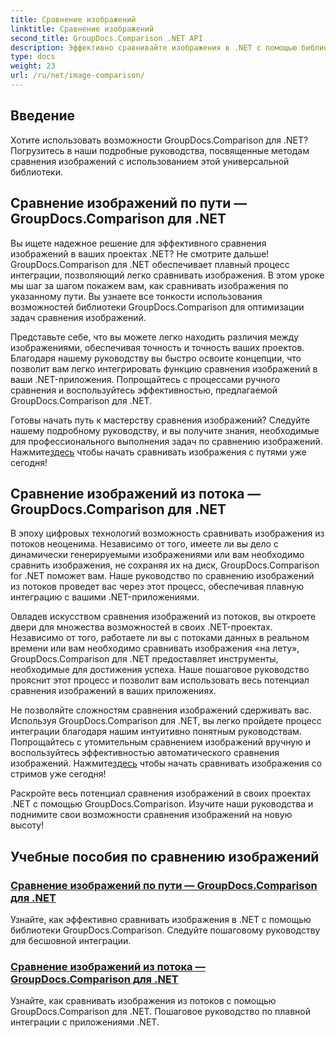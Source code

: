 ```yaml
---
title: Сравнение изображений
linktitle: Сравнение изображений
second_title: GroupDocs.Comparison .NET API
description: Эффективно сравнивайте изображения в .NET с помощью библиотеки GroupDocs.Comparison. Пошаговые руководства для плавной интеграции из пути или потока.
type: docs
weight: 23
url: /ru/net/image-comparison/
---
```


## Введение

Хотите использовать возможности GroupDocs.Comparison для .NET? Погрузитесь в наши подробные руководства, посвященные методам сравнения изображений с использованием этой универсальной библиотеки.

## Сравнение изображений по пути — GroupDocs.Comparison для .NET

Вы ищете надежное решение для эффективного сравнения изображений в ваших проектах .NET? Не смотрите дальше! GroupDocs.Comparison для .NET обеспечивает плавный процесс интеграции, позволяющий легко сравнивать изображения. В этом уроке мы шаг за шагом покажем вам, как сравнивать изображения по указанному пути. Вы узнаете все тонкости использования возможностей библиотеки GroupDocs.Comparison для оптимизации задач сравнения изображений.

Представьте себе, что вы можете легко находить различия между изображениями, обеспечивая точность и точность ваших проектов. Благодаря нашему руководству вы быстро освоите концепции, что позволит вам легко интегрировать функцию сравнения изображений в ваши .NET-приложения. Попрощайтесь с процессами ручного сравнения и воспользуйтесь эффективностью, предлагаемой GroupDocs.Comparison для .NET.

 Готовы начать путь к мастерству сравнения изображений? Следуйте нашему подробному руководству, и вы получите знания, необходимые для профессионального выполнения задач по сравнению изображений. Нажмите[здесь](./compare-images-from-path/) чтобы начать сравнивать изображения с путями уже сегодня!

## Сравнение изображений из потока — GroupDocs.Comparison для .NET

В эпоху цифровых технологий возможность сравнивать изображения из потоков неоценима. Независимо от того, имеете ли вы дело с динамически генерируемыми изображениями или вам необходимо сравнить изображения, не сохраняя их на диск, GroupDocs.Comparison for .NET поможет вам. Наше руководство по сравнению изображений из потоков проведет вас через этот процесс, обеспечивая плавную интеграцию с вашими .NET-приложениями.

Овладев искусством сравнения изображений из потоков, вы откроете двери для множества возможностей в своих .NET-проектах. Независимо от того, работаете ли вы с потоками данных в реальном времени или вам необходимо сравнивать изображения «на лету», GroupDocs.Comparison для .NET предоставляет инструменты, необходимые для достижения успеха. Наше пошаговое руководство прояснит этот процесс и позволит вам использовать весь потенциал сравнения изображений в ваших приложениях.

Не позволяйте сложностям сравнения изображений сдерживать вас. Используя GroupDocs.Comparison для .NET, вы легко пройдете процесс интеграции благодаря нашим интуитивно понятным руководствам. Попрощайтесь с утомительным сравнением изображений вручную и воспользуйтесь эффективностью автоматического сравнения изображений. Нажмите[здесь](./compare-images-from-stream/) чтобы начать сравнивать изображения со стримов уже сегодня!

Раскройте весь потенциал сравнения изображений в своих проектах .NET с помощью GroupDocs.Comparison. Изучите наши руководства и поднимите свои возможности сравнения изображений на новую высоту!
## Учебные пособия по сравнению изображений
### [Сравнение изображений по пути — GroupDocs.Comparison для .NET](./compare-images-from-path/)
Узнайте, как эффективно сравнивать изображения в .NET с помощью библиотеки GroupDocs.Comparison. Следуйте пошаговому руководству для бесшовной интеграции.
### [Сравнение изображений из потока — GroupDocs.Comparison для .NET](./compare-images-from-stream/)
Узнайте, как сравнивать изображения из потоков с помощью GroupDocs.Comparison для .NET. Пошаговое руководство по плавной интеграции с приложениями .NET.